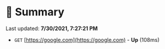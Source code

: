 # 📖 Summary
Last updated: **7/30/2021, 7:27:21 PM**

- `GET` [https://google.com](https://google.com) - **Up** (108ms)
